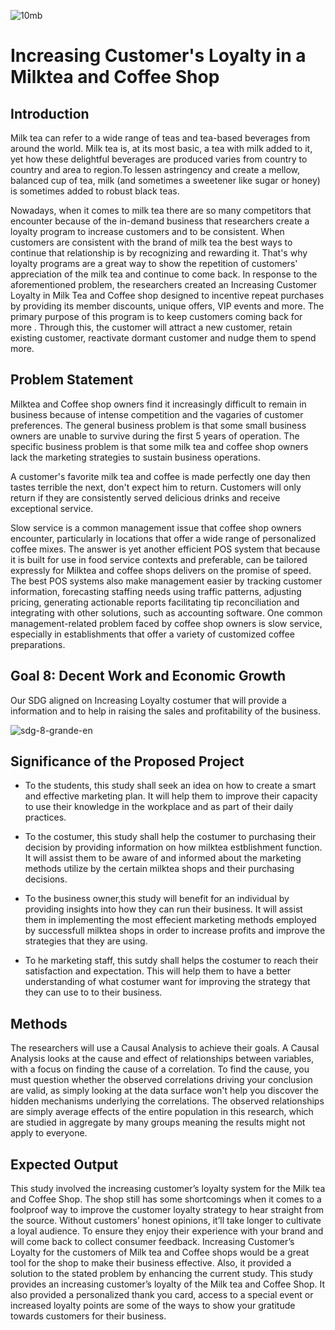![10mb](https://user-images.githubusercontent.com/102911931/171021592-65988904-b145-4d37-93ce-1f9384046fe8.png)

# Increasing Customer's Loyalty in a Milktea and Coffee Shop

## Introduction

Milk tea can refer to a wide range of teas and tea-based beverages from around the world. Milk tea is, at its most basic, a tea with milk added to it, yet how these delightful beverages are produced varies from country to country and area to region.To lessen astringency and create a mellow, balanced cup of tea, milk (and sometimes a sweetener like sugar or honey) is sometimes added to robust black teas.

Nowadays, when it comes to milk tea there are so many competitors that encounter because of the in-demand business that researchers create a loyalty program to increase customers and to be consistent. When customers are consistent with the brand of milk tea the best ways to continue that relationship is by recognizing and rewarding it. That's why loyalty programs are a great way to show the repetition of customers' appreciation of the milk tea and continue to come back.
In response to the aforementioned problem, the researchers created an Increasing Customer Loyalty in Milk Tea and Coffee shop designed to incentive repeat purchases by providing its member discounts, unique offers, VIP events and more. The primary purpose of this program is to keep customers coming back for more . Through this, the customer will attract a new customer, retain existing customer, reactivate dormant customer and nudge them to spend more.

  	

## Problem Statement

Milktea and Coffee shop owners find it increasingly difficult to remain in business because of intense competition and the vagaries of customer preferences. The general business problem is that some small business owners are unable to survive during the first 5 years of operation. The specific business problem is that some milk tea and coffee shop owners lack the marketing strategies to sustain business operations.

A customer's favorite milk tea and coffee is made perfectly one day then tastes terrible the next, don't expect him to return. Customers will only return if they are consistently served delicious drinks and receive exceptional service.

Slow service is a common management issue that coffee shop owners encounter, particularly in locations that offer a wide range of personalized coffee mixes. The answer is yet another efficient POS system that because it is built for use in food service contexts and preferable, can be tailored expressly for Milktea and coffee shops delivers on the promise of speed. The best POS systems also make management easier by tracking customer information, forecasting staffing needs using traffic patterns, adjusting pricing, generating actionable reports facilitating tip reconciliation and integrating with other solutions, such as accounting software. One common management-related problem faced by coffee shop owners is slow service, especially in establishments that offer a variety of customized coffee preparations.

## Goal 8: Decent Work and Economic Growth
Our SDG aligned on Increasing Loyalty costumer that will provide a information and to help in raising the sales and profitability of the business.

![sdg-8-grande-en](https://user-images.githubusercontent.com/102911931/171076038-1d014b8c-452d-4483-917b-911942339d24.jpg)

## Significance of the Proposed Project
 

 - To the  students, this study shall seek an idea on how to create a smart and effective marketing plan. It will help them to improve their capacity to use their knowledge in the workplace and as part of their daily practices.

  - To the costumer, this study shall help the costumer to purchasing their decision by providing information on how milktea estblishment function. It will assist them to be aware of and informed about the marketing methods utilize by the certain milktea shops and their purchasing decisions. 

  - To the business owner,this study will benefit for an individual by providing insights into how they can run their business. It will assist them in implementing the most effecient marketing methods employed by successfull milktea shops in order to increase profits and improve the strategies that they are using.
  
  - To he marketing staff, this sutdy shall helps the costumer to reach their satisfaction and expectation. This will help them to have a better understanding of what costumer want for improving the strategy that they can use to to their business.


## Methods

The researchers will use a Causal Analysis to achieve their goals. A Causal Analysis looks at the cause and effect of relationships between variables, with a focus on finding the cause of a correlation. To find the cause, you must question whether the observed correlations driving your conclusion are valid, as simply looking at the data surface won't help you discover the hidden mechanisms underlying the correlations. The observed relationships are simply average effects of the entire population in this research, which are studied in aggregate by many groups meaning the results might not apply to everyone.

## Expected Output
This study involved the increasing customer’s loyalty system for the Milk tea and Coffee Shop. The shop still has some shortcomings when it comes to a foolproof way to improve the customer loyalty strategy to hear straight from the source. Without customers’ honest opinions, it’ll take longer to cultivate a loyal audience. To ensure they enjoy their experience with your brand and will come back to collect consumer feedback.
Increasing Customer’s Loyalty for the customers of Milk tea and Coffee shops would be a great tool for the shop to make their business effective. Also, it provided a solution to the stated problem by enhancing the current study. This study provides an increasing customer’s loyalty of the Milk tea and Coffee Shop. It also provided a personalized thank you card, access to a special event or increased loyalty points are some of the ways to show your gratitude towards customers for their business.
